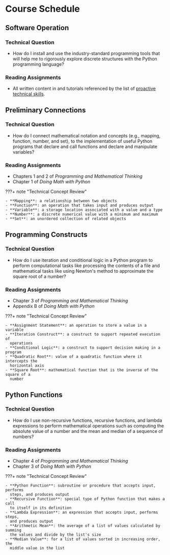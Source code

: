 # Course Schedule

## Software Operation

### Technical Question

- How do I install and use the industry-standard programming tools that will
  help me to rigorously explore discrete structures with the Python programming
  language?

### Reading Assignments

- All written content in and tutorials referenced by the list of [proactive
  technical skills](/technical-skills/introduction-technical-skills).

## Preliminary Connections

### Technical Question

- How do I connect mathematical notation and concepts (e.g., mapping, function,
  number, and set), to the implementation of useful Python programs that
  declare and call functions and declare and manipulate variables?

### Reading Assignments

- Chapters 1 and 2 of *Programming and Mathematical Thinking*
- Chapter 1 of *Doing Math with Python*

???+ note "Technical Concept Review"

    - **Mapping**: a relationship between two objects
    - **Function**: an operation that takes input and produces output
    - **Variable**: a storage location associated with a value and a type
    - **Number**: a discrete numerical value with a minimum and maximum
    - **Set**: an unordered collection of related objects

## Programming Constructs

### Technical Question

- How do I use iteration and conditional logic in a Python program to perform
  computational tasks like processing the contents of a file and mathematical
  tasks like using Newton's method to approximate the square root of a number?

### Reading Assignments

- Chapter 3 of *Programming and Mathematical Thinking*
- Appendix B of *Doing Math with Python*

???+ note "Technical Concept Review"

    - **Assignment Statement**: an operation to store a value in a variable
    - **Iteration Construct**: a construct to support repeated execution of
      operations
    - **Conditional Logic**: a construct to support decision making in a program
    - **Quadratic Root**: value of a quadratic function where it intercepts the
      horizontal axis
    - **Square Root**: mathematical function that is the inverse of the square of a
      number

## Python Functions

### Technical Question

- How do I use non-recursive functions, recursive functions, and lambda
  expressions to perform mathematical operations such as computing the absolute
  value of a number and the mean and median of a sequence of numbers?

### Reading Assignments

- Chapter 4 of *Programming and Mathematical Thinking*
- Chapter 3 of *Doing Math with Python*

???+ note "Technical Concept Review"

    - **Python Function**: subroutine or procedure that accepts input, performs
      steps, and produces output
    - **Recursive Function**: special type of Python function that makes a call
      to itself in its definition
    - **Lambda Expression**: an expression that accepts input, performs steps,
      and produces output
    - **Arithmetic Mean**: the average of a list of values calculated by summing
      the values and divide by the list's size
    - **Median Value**: for a list of values sorted in increasing order, the
      middle value in the list
